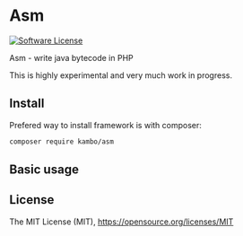 # Asm

[![Software License](https://img.shields.io/badge/license-MIT-brightgreen.svg?style=flat-square)](LICENSE)

Asm - write java bytecode in PHP

This is highly experimental and very much work in progress.

## Install

Prefered way to install framework is with composer:
```sh
composer require kambo/asm
```

## Basic usage


## License
The MIT License (MIT), https://opensource.org/licenses/MIT
